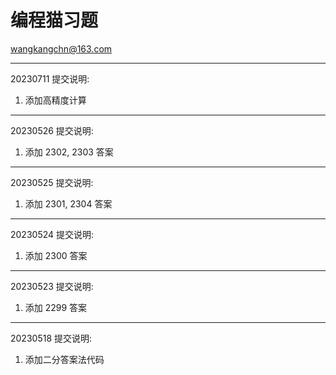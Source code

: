 # 编程猫习题  
<wangkangchn@163.com>

---
20230711 提交说明:
1. 添加高精度计算  

---
20230526 提交说明: 
1. 添加 2302, 2303 答案 

---
20230525 提交说明: 
1. 添加 2301, 2304 答案 

---
20230524 提交说明: 
1. 添加 2300 答案 

---
20230523 提交说明: 
1. 添加 2299 答案 

---
20230518 提交说明: 
1. 添加二分答案法代码  
